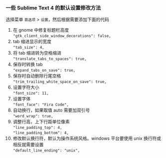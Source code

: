 ### 一些 Sublime Text 4 的默认设置修改方法  
选择菜单 `首选项` > `设置`，然后根据需要添加下面的代码

1. 在 gnome 中修复标题栏高度  
`"gtk_client_side_window_decorations": false,`  
2. tab 缩进显示的宽度  
`"tab_size": 4,`  
3. 将 tab 缩进转为空格缩进  
`"translate_tabs_to_spaces": true,`  
4. 保存时转换 tab  
`"expand_tabs_on_save": true,`  
5. 保存时自动删除行尾空格  
`"trim_trailing_white_space_on_save": true,`  
6. 设置字符大小  
`"font_size": 11,`  
7. 设置字体  
`"font_face": "Fira Code",`  
8. 自动换行，如果取值 auto 需要加双引号  
`"word_wrap": true,`  
9. 调整行高，上下行距单位像素  
`"line_padding_top": 4,`  
`"line_padding_bottom": 4,`  
10. 修改默认换行符，默认为操作系统风格。windows 平台要使用 unix 换行符或相反就需要设置  
`"default_line_ending": "unix",`
